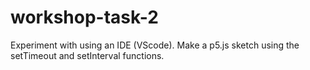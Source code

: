 # workshop-task-2
Experiment with using an IDE (VScode). Make a p5.js sketch using the setTimeout and setInterval functions.
